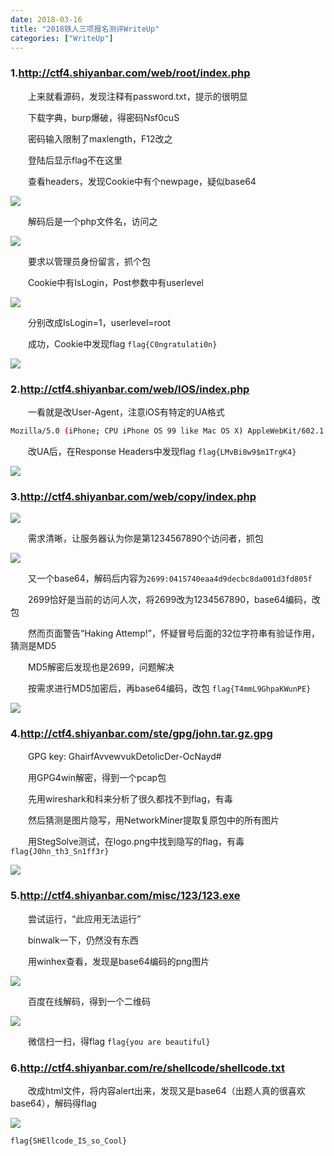 ```yaml
---
date: 2018-03-16
title: "2018铁人三项报名测评WriteUp"
categories: ["WriteUp"]
---
```


### 1.http://ctf4.shiyanbar.com/web/root/index.php

　　上来就看源码，发现注释有password.txt，提示的很明显

　　下载字典，burp爆破，得密码Nsf0cuS

　　密码输入限制了maxlength，F12改之

　　登陆后显示flag不在这里

　　查看headers，发现Cookie中有个newpage，疑似base64

![](/images/t3sec2018-test-writeup/1.png)

　　解码后是一个php文件名，访问之

![](/images/t3sec2018-test-writeup/2.png)

　　要求以管理员身份留言，抓个包

　　Cookie中有IsLogin，Post参数中有userlevel

![](/images/t3sec2018-test-writeup/3.png)

　　分别改成IsLogin=1，userlevel=root

　　成功，Cookie中发现flag `flag{C0ngratulati0n}`

![](/images/t3sec2018-test-writeup/4.png)

### 2.http://ctf4.shiyanbar.com/web/IOS/index.php

　　一看就是改User-Agent，注意iOS有特定的UA格式
```bash
Mozilla/5.0 (iPhone; CPU iPhone OS 99 like Mac OS X) AppleWebKit/602.1.50 (KHTML, like Gecko) CriOS/56.0.2924.75 Mobile/14E5239e Safari/602.1
```

　　改UA后，在Response Headers中发现flag `flag{LMvBi8w9$m1TrgK4}`

![](/images/t3sec2018-test-writeup/5.png)

### 3.http://ctf4.shiyanbar.com/web/copy/index.php

![](/images/t3sec2018-test-writeup/6.png)

　　需求清晰，让服务器认为你是第1234567890个访问者，抓包

![](/images/t3sec2018-test-writeup/7.png)

　　又一个base64，解码后内容为`2699:0415740eaa4d9decbc8da001d3fd805f`

　　2699恰好是当前的访问人次，将2699改为1234567890，base64编码，改包

　　然而页面警告“Haking Attemp!”，怀疑冒号后面的32位字符串有验证作用，猜测是MD5

　　MD5解密后发现也是2699，问题解决

　　按需求进行MD5加密后，再base64编码，改包 `flag{T4mmL9GhpaKWunPE}`

![](/images/t3sec2018-test-writeup/8.png)

### 4.http://ctf4.shiyanbar.com/ste/gpg/john.tar.gz.gpg

　　GPG key: GhairfAvvewvukDetolicDer-OcNayd#

　　用GPG4win解密，得到一个pcap包

　　先用wireshark和科来分析了很久都找不到flag，有毒

　　然后猜测是图片隐写，用NetworkMiner提取复原包中的所有图片

　　用StegSolve测试，在logo.png中找到隐写的flag，有毒 `flag{J0hn_th3_Sn1ff3r}`

![](/images/t3sec2018-test-writeup/9.png)

### 5.http://ctf4.shiyanbar.com/misc/123/123.exe

　　尝试运行，“此应用无法运行”

　　binwalk一下，仍然没有东西

　　用winhex查看，发现是base64编码的png图片

![](/images/t3sec2018-test-writeup/10.png)

　　百度在线解码，得到一个二维码

![](/images/t3sec2018-test-writeup/11.png)

　　微信扫一扫，得flag `flag{you are beautiful}`

### 6.http://ctf4.shiyanbar.com/re/shellcode/shellcode.txt

　　改成html文件，将内容alert出来，发现又是base64（出题人真的很喜欢base64），解码得flag

![](/images/t3sec2018-test-writeup/12.png)

`flag{SHEllcode_IS_so_Cool}`